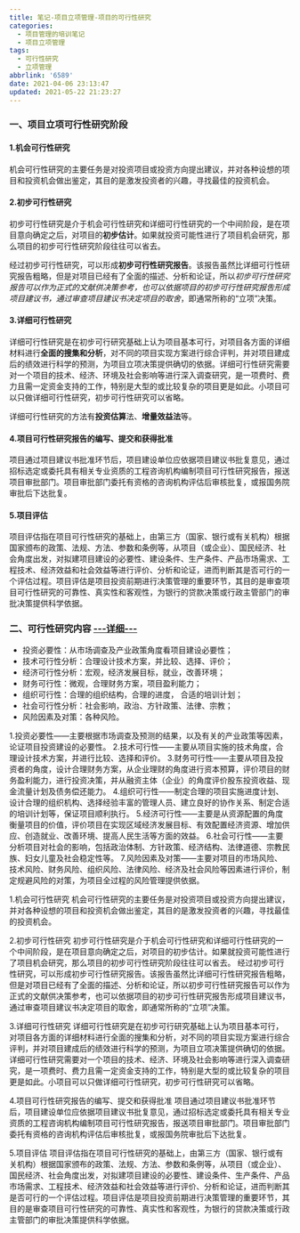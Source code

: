 ```yaml
---
title: 笔记-项目立项管理-项目的可行性研究
categories:
  - 项目管理的培训笔记
  - 项目立项管理
tags:
  - 可行性研究
  - 立项管理
abbrlink: '6589'
date: 2021-04-06 23:13:47
updated: 2021-05-22 21:23:27
---
```


### 一、项目立项可行性研究阶段

#### 1.机会可行性研究

机会可行性研究的主要任务是对投资项目或投资方向提出建议，并对各种设想的项目和投资机会做出鉴定，其目的是激发投资者的兴趣，寻找最佳的投资机会。

#### 2.初步可行性研究

初步可行性研究是介于机会可行性研究和详细可行性研究的一个中间阶段，是在项目意向确定之后，对项目的**初步估计**。如果就投资可能性进行了项目机会研究，那么项目的初步可行性研究阶段往往可以省去。

经过初步可行性研究，可以形成**初步可行性研究报告**。该报告虽然比详细可行性研究报告粗略，但是对项目已经有了全面的描述、分析和论证，所以*初步可行性研究报告可以作为正式的文献供决策参考，也可以依据项目的初步可行性研究报吿形成项目建议书，通过审查项目建议书决定项目的取舍*，即通常所称的“立项”决策。

<!-- more -->

#### 3.详细可行性研究

详细可行性研究是在初步可行研究基础上认为项目基本可行，对项目各方面的详细材料进行**全面的搜集和分析**，对不同的项目实现方案进行综合评判，并对项目建成后的绩效进行科学的预测，为项目立项决策提供确切的依据。详细可行性研究需要对一个项目的技术、经济、环境及社会影响等进行深入调查研究，是一项费时、费力且需一定资金支持的工作，特别是大型的或比较复杂的项目更是如此。小项目可以只做详细可行性研究，初步可行性研究可以省略。

详细可行性研究的方法有**投资估算**法、**增量效益法**等。

#### 4.项目可行性研究报告的编写、提交和获得批准

项目通过项目建议书批准环节后，项目建设单位应依据项目建议书批复意见，通过招标选定或委托具有相关专业资质的工程咨询机构编制项目可行性研究报告，报送项目审批部门。项目审批部门委托有资格的咨询机构评估后审核批复，或报国务院审批后下达批复。

#### 5.项目评估

项目评估指在项目可行性研究的基础上，由第三方（国家、银行或有关机构）根据国家颁布的政策、法规、方法、参数和条例等，从项目（或企业）、国民经济、社会角度出发，对拟建项目建设的必要性、建设条件、生产条件、产品市场需求、工程技术、经济效益和社会效益等进行评价、分析和论证，进而判断其是否可行的一个评估过程。项目评估是项目投资前期进行决策管理的重要环节，其目的是审查项目可行性研究的可靠性、真实性和客观性，为银行的贷款决策或行政主管部门的审批决策提供科学依据。

### 二、可行性研究内容 [---详细---](/post/7325.html)

- 投资必要性：从市场调查及产业政策角度看项目建设必要性；
- 技术可行性分析：合理设计技术方案，并比较、选择、评价；
- 经济可行性分析：宏观，经济发展目标，就业，改善环境；
- 财务可行性：微观，合理财务方案，项目盈利能力；
- 组织可行性：合理的组织结构，合理的进度， 合适的培训计划；
- 社会可行性分析：社会影响，政治、方针政策、法律、宗教；
- 风险因素及对策：各种风险。

1.投资必要性——主要根据市场调查及预测的结果，以及有关的产业政策等因素，论证项目投资建设的必要性。
2.技术可行性——主要从项目实施的技术角度，合理设计技术方案，并进行比较、选择和评价。
3.财务可行性——主要从项目及投资者的角度，设计合理财务方案，从企业理财的角度进行资本预算，评价项目的财务盈利能力，进行投资决策，并从融资主体（企业）的角度评价股东投资收益、现金流量计划及债务偿还能力。
4.组织可行性——制定合理的项目实施进度计划、设计合理的组织机构、选择经验丰富的管理人员、建立良好的协作关系、制定合适的培训计划等，保证项目顺利执行。
5.经济可行性——主要是从资源配置的角度衡量项目的价值，评价项目在实现区域经济发展目标、有效配置经济资源、增加供应、创造就业、改善环境、提高人民生活等方面的效益。
6.社会可行性——主要分析项目对社会的影响，包括政治体制、方针政策、经济结构、法律道德、宗教民族、妇女儿童及社会稳定性等。
7.风险因素及对策——主要对项目的市场风险、技术风险、财务风险、组织风险、法律风险、经济及社会风险等因素进行评价，制定规避风险的对策，为项目全过程的风险管理提供依据。

1.机会可行性研究
机会可行性研究的主要任务是对投资项目或投资方向提出建议，并对各种设想的项目和投资机会做出鉴定，其目的是激发投资者的兴趣，寻找最佳的投资机会。

2.初步可行性研究
初步可行性研究是介于机会可行性研究和详细可行性研究的一个中间阶段，是在项目意向确定之后，对项目的初步估计。如果就投资可能性进行了项目机会研究，那么项目的初步可行性研究阶段往往可以省去。
经过初步可行性研究，可以形成初步可行性研究报告。该报告虽然比详细可行性研究报告粗略，但是对项目已经有了全面的描述、分析和论证，所以初步可行性研究报告可以作为正式的文献供决策参考，也可以依据项目的初步可行性研究报吿形成项目建议书，通过审查项目建议书决定项目的取舍，即通常所称的“立项”决策。

3.详细可行性研究
详细可行性研究是在初步可行研究基础上认为项目基本可行，对项目各方面的详细材料进行全面的搜集和分析，对不同的项目实现方案进行综合评判，并对项目建成后的绩效进行科学的预测，为项目立项决策提供确切的依据。详细可行性研究需要对一个项目的技术、经济、环境及社会影响等进行深入调查研究，是一项费时、费力且需一定资金支持的工作，特别是大型的或比较复杂的项目更是如此。小项目可以只做详细可行性研究，初步可行性研究可以省略。

4.项目可行性研究报告的编写、提交和获得批准
项目通过项目建议书批准环节后，项目建设单位应依据项目建议书批复意见，通过招标选定或委托具有相关专业资质的工程咨询机构编制项目可行性研究报告，报送项目审批部门。项目审批部门委托有资格的咨询机构评估后审核批复，或报国务院审批后下达批复。

5.项目评估
项目评估指在项目可行性研究的基础上，由第三方（国家、银行或有关机构）根据国家颁布的政策、法规、方法、参数和条例等，从项目（或企业）、国民经济、社会角度出发，对拟建项目建设的必要性、建设条件、生产条件、产品市场需求、工程技术、经济效益和社会效益等进行评价、分析和论证，进而判断其是否可行的一个评估过程。项目评估是项目投资前期进行决策管理的重要环节，其目的是审查项目可行性研究的可靠性、真实性和客观性，为银行的贷款决策或行政主管部门的审批决策提供科学依据。

